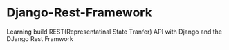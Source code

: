 # Django-Rest-Framework

Learning build REST(Representatinal State Tranfer) API with Django and the DJango Rest Framwork
